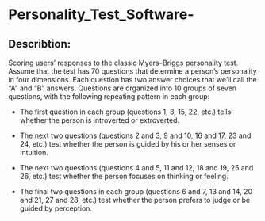 # Personality_Test_Software-

## Describtion: 
Scoring users’ responses to the classic Myers–Briggs personality test. Assume that the test has 70 questions that determine a person’s personality in four dimensions. Each question has two answer choices that we’ll call the “A” and “B” answers. Questions are organized into 10 groups of seven questions, with the following repeating pattern in each group:

* The first question in each group (questions 1, 8, 15, 22, etc.) tells whether the person is introverted or extroverted.

* The next two questions (questions 2 and 3, 9 and 10, 16 and 17, 23 and 24, etc.) test whether the person is guided by his or her senses or intuition.

* The next two questions (questions 4 and 5, 11 and 12, 18 and 19, 25 and 26, etc.) test whether the person focuses on thinking or feeling.

* The final two questions in each group (questions 6 and 7, 13 and 14, 20 and 21, 27 and 28, etc.) test whether the person prefers to judge or be guided by perception.
